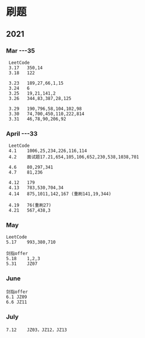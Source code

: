 # 刷题

## 2021

### Mar	---35
	 LeetCode
	 3.17	350,14
	 3.18	122
	
	 3.23	189,27,66,1,15
	 3.24	6
	 3.25	19,21,141,2
	 3.26	344,83,387,28,125
	 
	 3.29	190,796,58,104,102,98
	 3.30	74,700,450,110,222,814
	 3.31	46,78,90,206,92

### April ---33
	 LeetCode
	 4.1	1006,25,234,226,116,114
	 4.2	面试题17.21,654,105,106,652,230,538,1038,701
	 
	 4.6	80,297,341
	 4.7	81,236
	 
	 4.12	179
	 4.13	783,530,704,34
	 4.14	875,1011,142,167 (重刷141,19,344)
	 
	 4.19	76(重刷27)
	 4.21	567,438,3

### May
	LeetCode
	5.17	993,380,710
	
	剑指offer
	5.18	1,2,3
	5.31	JZ07

### June
	剑指offer
	6.1	JZ09
	6.6	JZ11

### July
	7.12	JZ03，JZ12，JZ13